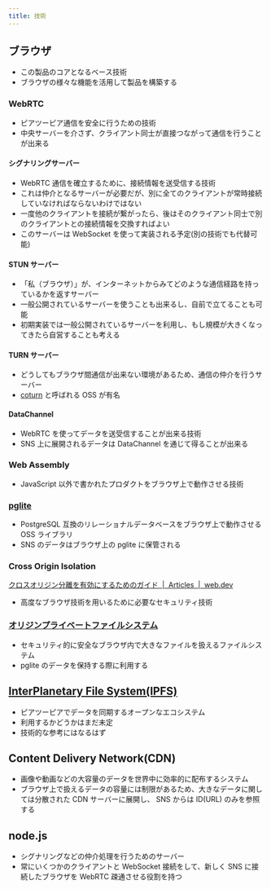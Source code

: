 ```yaml
---
title: 技術
---
```


## ブラウザ

- この製品のコアとなるベース技術
- ブラウザの様々な機能を活用して製品を構築する

### WebRTC

- ピアツーピア通信を安全に行うための技術
- 中央サーバーを介さず、クライアント同士が直接つながって通信を行うことが出来る

#### シグナリングサーバー

- WebRTC 通信を確立するために、接続情報を送受信する技術
- これは仲介となるサーバーが必要だが、別に全てのクライアントが常時接続していなければならないわけではない
- 一度他のクライアントを接続が繋がったら、後はそのクライアント同士で別のクライアントとの接続情報を交換すればよい
- このサーバーは WebSocket を使って実装される予定(別の技術でも代替可能)

#### STUN サーバー

- 「私（ブラウザ）」が、インターネットからみてどのような通信経路を持っているかを返すサーバー
- 一般公開されているサーバーを使うことも出来るし、自前で立てることも可能
- 初期実装では一般公開されているサーバーを利用し、もし規模が大きくなってきたら自営することも考える

#### TURN サーバー

- どうしてもブラウザ間通信が出来ない環境があるため、通信の仲介を行うサーバー
- [coturn](https://github.com/coturn/coturn) と呼ばれる OSS が有名

#### DataChannel

- WebRTC を使ってデータを送受信することが出来る技術
- SNS 上に展開されるデータは DataChannel を通じて得ることが出来る

### Web Assembly

- JavaScript 以外で書かれたプロダクトをブラウザ上で動作させる技術

### [pglite](https://pglite.dev/)

- PostgreSQL 互換のリレーショナルデータベースをブラウザ上で動作させる OSS ライブラリ
- SNS のデータはブラウザ上の pglite に保管される

### Cross Origin Isolation

[クロスオリジン分離を有効にするためのガイド  |  Articles  |  web.dev](https://web.dev/articles/cross-origin-isolation-guide?hl=ja)

- 高度なブラウザ技術を用いるために必要なセキュリティ技術

### [オリジンプライベートファイルシステム](https://developer.mozilla.org/ja/docs/Web/API/File_System_API/Origin_private_file_system)

- セキュリティ的に安全なブラウザ内で大きなファイルを扱えるファイルシステム
- pglite のデータを保持する際に利用する

## [InterPlanetary File System(IPFS)](https://ipfs.tech/)

- ピアツーピアでデータを同期するオープンなエコシステム
- 利用するかどうかはまだ未定
- 技術的な参考にはなるはず

## Content Delivery Network(CDN)

- 画像や動画などの大容量のデータを世界中に効率的に配布するシステム
- ブラウザ上で扱えるデータの容量には制限があるため、大きなデータに関しては分散された CDN サーバーに展開し、 SNS からは ID(URL) のみを参照する

## node.js

- シグナリングなどの仲介処理を行うためのサーバー
- 常にいくつかのクライアントと WebSocket 接続をして、新しく SNS に接続したブラウザを WebRTC 疎通させる役割を持つ
